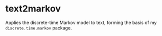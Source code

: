 # text2markov
Applies the discrete-time Markov model to text, forming the basis of my `discrete.time.markov` package.
